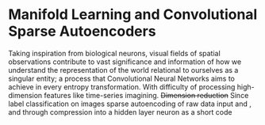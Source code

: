# Manifold Learning and Convolutional Sparse Autoencoders


Taking inspiration from biological neurons, visual fields of spatial observations contribute to vast significance and information of how we understand the representation of the world relational to ourselves as a singular entity; a process that Convolutional Neural Networks aims to achieve in every entropy transformation. With difficulty of processing high-dimension features like time-series imagining. ~~Dimension reduction~~ Since label classification on images sparse autoencoding of raw data input and , and through compression into a hidden layer neuron as a short code     


